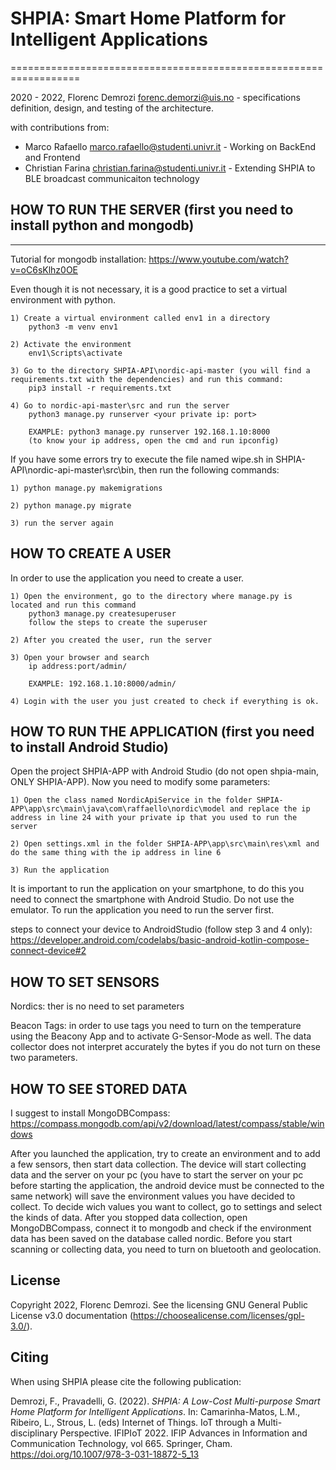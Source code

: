 # SHPIA: Smart Home Platform for Intelligent Applications
==================================================================

2020 - 2022, Florenc Demrozi <forenc.demorzi@uis.no> - specifications definition, design, and testing of the architecture. 

with contributions from:
- Marco Rafaello <marco.rafaello@studenti.univr.it> - Working on BackEnd and Frontend
- Christian Farina <christian.farina@studenti.univr.it> - Extending SHPIA to BLE broadcast communicaiton technology

## HOW TO RUN THE SERVER (first you need to install python and mongodb)
-------------

Tutorial for mongodb installation: https://www.youtube.com/watch?v=oC6sKlhz0OE

Even though it is not necessary, it is a good practice to set a virtual environment with python. 

	1) Create a virtual environment called env1 in a directory
		python3 -m venv env1

	2) Activate the environment
		env1\Scripts\activate

	3) Go to the directory SHPIA-API\nordic-api-master (you will find a requirements.txt with the dependencies) and run this command:
		pip3 install -r requirements.txt

	4) Go to nordic-api-master\src and run the server
		python3 manage.py runserver <your private ip: port>
		
		EXAMPLE: python3 manage.py runserver 192.168.1.10:8000
		(to know your ip address, open the cmd and run ipconfig)
		
If you have some errors try to execute the file named wipe.sh in SHPIA-API\nordic-api-master\src\bin, then run the following commands:
	
	1) python manage.py makemigrations

	2) python manage.py migrate

	3) run the server again
	 

## HOW TO CREATE A USER

In order to use the application you need to create a user.

	1) Open the environment, go to the directory where manage.py is located and run this command 
		python3 manage.py createsuperuser
		follow the steps to create the superuser

	2) After you created the user, run the server
	
	3) Open your browser and search
		ip address:port/admin/
		
		EXAMPLE: 192.168.1.10:8000/admin/

	4) Login with the user you just created to check if everything is ok.
	

## HOW TO RUN THE APPLICATION (first you need to install Android Studio)

Open the project SHPIA-APP with Android Studio (do not open shpia-main, ONLY SHPIA-APP). Now you need to modify some parameters:

	1) Open the class named NordicApiService in the folder SHPIA-APP\app\src\main\java\com\raffaello\nordic\model and replace the ip address in line 24 with your private ip that you used to run the server

	2) Open settings.xml in the folder SHPIA-APP\app\src\main\res\xml and do the same thing with the ip address in line 6 

	3) Run the application 

It is important to run the application on your smartphone, to do this you need to connect the smartphone with Android Studio. Do not use the emulator. To run the application you need to run the server first.

steps to connect your device to AndroidStudio (follow step 3 and 4 only): https://developer.android.com/codelabs/basic-android-kotlin-compose-connect-device#2


## HOW TO SET SENSORS
Nordics: ther is no need to set parameters

Beacon Tags: in order to use tags you need to turn on the temperature using  the Beacony App and to activate G-Sensor-Mode as well. The data collector does not interpret accurately the bytes if you do not turn on these two parameters. 

## HOW TO SEE STORED DATA 
I suggest to install MongoDBCompass: https://compass.mongodb.com/api/v2/download/latest/compass/stable/windows


After you launched the application, try to create an environment and to add a few sensors, then start data collection. The device will start collecting data and the server on your pc (you have to start the server on your pc before starting the application, the android device must be connected to the same network) will save the environment values you have decided to collect. To decide wich values you want to collect, go to settings and select the kinds of data. After you stopped data collection, open MongoDBCompass, connect it to mongodb and check if the environment data has been saved on the database called nordic. Before you start scanning or collecting data, you need to turn on bluetooth and geolocation.


License
-------
Copyright 2022, Florenc Demrozi.
See the licensing GNU General Public License v3.0 documentation (https://choosealicense.com/licenses/gpl-3.0/).

Citing
-------------
When using SHPIA please cite the following publication:

Demrozi, F., Pravadelli, G. (2022). _SHPIA: A Low-Cost Multi-purpose Smart Home Platform for Intelligent Applications_. In: Camarinha-Matos, L.M., Ribeiro, L., Strous, L. (eds) Internet of Things. IoT through a Multi-disciplinary Perspective. IFIPIoT 2022. IFIP Advances in Information and Communication Technology, vol 665. Springer, Cham. https://doi.org/10.1007/978-3-031-18872-5_13

